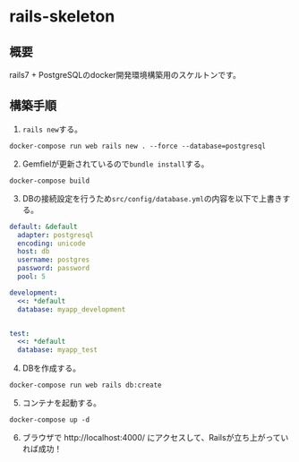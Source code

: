 # rails-skeleton

## 概要
rails7 + PostgreSQLのdocker開発環境構築用のスケルトンです。

## 構築手順
1. `rails new`する。
```docker
docker-compose run web rails new . --force --database=postgresql
```

2. Gemfielが更新されているので`bundle install`する。
```docker
docker-compose build
```

3. DBの接続設定を行うため`src/config/database.yml`の内容を以下で上書きする。
```ruby:database.yml
default: &default
  adapter: postgresql
  encoding: unicode
  host: db
  username: postgres
  password: password
  pool: 5

development:
  <<: *default
  database: myapp_development


test:
  <<: *default
  database: myapp_test
```

4. DBを作成する。
```docker
docker-compose run web rails db:create
```

5. コンテナを起動する。
```docker
docker-compose up -d
```

6. ブラウザで http://localhost:4000/ にアクセスして、Railsが立ち上がっていれば成功！
